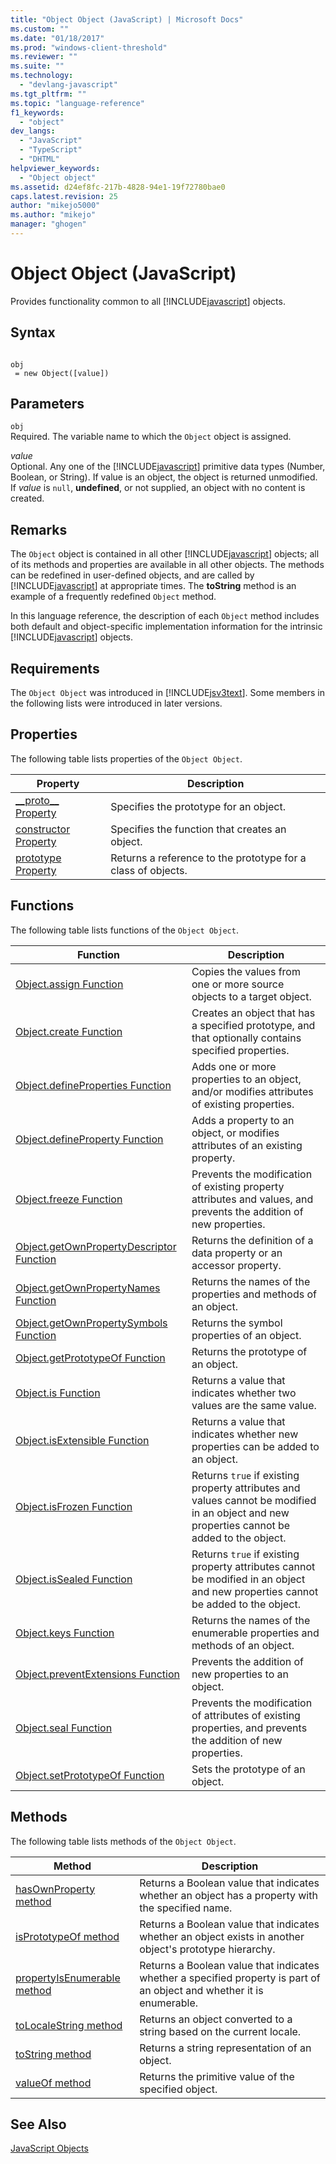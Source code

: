 ```yaml
---
title: "Object Object (JavaScript) | Microsoft Docs"
ms.custom: ""
ms.date: "01/18/2017"
ms.prod: "windows-client-threshold"
ms.reviewer: ""
ms.suite: ""
ms.technology: 
  - "devlang-javascript"
ms.tgt_pltfrm: ""
ms.topic: "language-reference"
f1_keywords: 
  - "object"
dev_langs: 
  - "JavaScript"
  - "TypeScript"
  - "DHTML"
helpviewer_keywords: 
  - "Object object"
ms.assetid: d24ef8fc-217b-4828-94e1-19f72780bae0
caps.latest.revision: 25
author: "mikejo5000"
ms.author: "mikejo"
manager: "ghogen"
---
```

# Object Object (JavaScript)
Provides functionality common to all [!INCLUDE[javascript](../../javascript/includes/javascript-md.md)] objects.  
  
## Syntax  
  
```  
  
obj  
 = new Object([value])   
```  
  
## Parameters  
 `obj`  
 Required. The variable name to which the `Object` object is assigned.  
  
 *value*  
 Optional. Any one of the [!INCLUDE[javascript](../../javascript/includes/javascript-md.md)] primitive data types (Number, Boolean, or String). If value is an object, the object is returned unmodified. If *value* is `null`, **undefined**, or not supplied, an object with no content is created.  
  
## Remarks  
 The `Object` object is contained in all other [!INCLUDE[javascript](../../javascript/includes/javascript-md.md)] objects; all of its methods and properties are available in all other objects. The methods can be redefined in user-defined objects, and are called by [!INCLUDE[javascript](../../javascript/includes/javascript-md.md)] at appropriate times. The **toString** method is an example of a frequently redefined `Object` method.  
  
 In this language reference, the description of each `Object` method includes both default and object-specific implementation information for the intrinsic [!INCLUDE[javascript](../../javascript/includes/javascript-md.md)] objects.  
  
## Requirements  
 The `Object Object` was introduced in [!INCLUDE[jsv3text](../../javascript/reference/includes/jsv3text-md.md)]. Some members in the following lists were introduced in later versions.  
  
## Properties  
 The following table lists properties of the `Object Object`.  
  
|Property|Description|  
|--------------|-----------------|  
|[__proto\_\_ Property](../../javascript/reference/proto-property-object-javascript.md)|Specifies the prototype for an object.|  
|[constructor Property](../../javascript/reference/constructor-property-object-javascript.md)|Specifies the function that creates an object.|  
|[prototype Property](../../javascript/reference/prototype-property-object-javascript.md)|Returns a reference to the prototype for a class of objects.|  
  
## Functions  
 The following table lists functions of the `Object Object`.  
  
|Function|Description|  
|--------------|-----------------|  
|[Object.assign Function](../../javascript/reference/object-assign-function-object-javascript.md)|Copies the values from one or more source objects to a target object.|  
|[Object.create Function](../../javascript/reference/object-create-function-javascript.md)|Creates an object that has a specified prototype, and that optionally contains specified properties.|  
|[Object.defineProperties Function](../../javascript/reference/object-defineproperties-function-javascript.md)|Adds one or more properties to an object, and/or modifies attributes of existing properties.|  
|[Object.defineProperty Function](../../javascript/reference/object-defineproperty-function-javascript.md)|Adds a property to an object, or modifies attributes of an existing property.|  
|[Object.freeze Function](../../javascript/reference/object-freeze-function-javascript.md)|Prevents the modification of existing property attributes and values, and prevents the addition of new properties.|  
|[Object.getOwnPropertyDescriptor Function](../../javascript/reference/object-getownpropertydescriptor-function-javascript.md)|Returns the definition of a data property or an accessor property.|  
|[Object.getOwnPropertyNames Function](../../javascript/reference/object-getownpropertynames-function-javascript.md)|Returns the names of the properties and methods of an object.|  
|[Object.getOwnPropertySymbols Function](../../javascript/reference/object-getownpropertysymbols-function-javascript.md)|Returns the symbol properties of an object.|  
|[Object.getPrototypeOf Function](../../javascript/reference/object-getprototypeof-function-javascript.md)|Returns the prototype of an object.|  
|[Object.is Function](../../javascript/reference/object-is-function-javascript.md)|Returns a value that indicates whether two values are the same value.|  
|[Object.isExtensible Function](../../javascript/reference/object-isextensible-function-javascript.md)|Returns a value that indicates whether new properties can be added to an object.|  
|[Object.isFrozen Function](../../javascript/reference/object-isfrozen-function-javascript.md)|Returns `true` if existing property attributes and values cannot be modified in an object and new properties cannot be added to the object.|  
|[Object.isSealed Function](../../javascript/reference/object-issealed-function-javascript.md)|Returns `true` if existing property attributes cannot be modified in an object and new properties cannot be added to the object.|  
|[Object.keys Function](../../javascript/reference/object-keys-function-javascript.md)|Returns the names of the enumerable properties and methods of an object.|  
|[Object.preventExtensions Function](../../javascript/reference/object-preventextensions-function-javascript.md)|Prevents the addition of new properties to an object.|  
|[Object.seal Function](../../javascript/reference/object-seal-function-javascript.md)|Prevents the modification of attributes of existing properties, and prevents the addition of new properties.|  
|[Object.setPrototypeOf Function](../../javascript/reference/object-setprototypeof-function-javascript.md)|Sets the prototype of an object.|  
  
## Methods  
 The following table lists methods of the `Object Object`.  
  
|Method|Description|  
|------------|-----------------|  
|[hasOwnProperty method](../../javascript/reference/hasownproperty-method-object-javascript.md)|Returns a Boolean value that indicates whether an object has a property with the specified name.|  
|[isPrototypeOf method](../../javascript/reference/isprototypeof-method-object-javascript.md)|Returns a Boolean value that indicates whether an object exists in another object's prototype hierarchy.|  
|[propertyIsEnumerable method](../../javascript/reference/propertyisenumerable-method-object-javascript.md)|Returns a Boolean value that indicates whether a specified property is part of an object and whether it is enumerable.|  
|[toLocaleString method](../../javascript/reference/tolocalestring-method-object-javascript.md)|Returns an object converted to a string based on the current locale.|  
|[toString method](../../javascript/reference/tostring-method-object-javascript.md)|Returns a string representation of an object.|  
|[valueOf method](../../javascript/reference/valueof-method-object-javascript.md)|Returns the primitive value of the specified object.|  
  
## See Also  
 [JavaScript Objects](../../javascript/reference/javascript-objects.md)